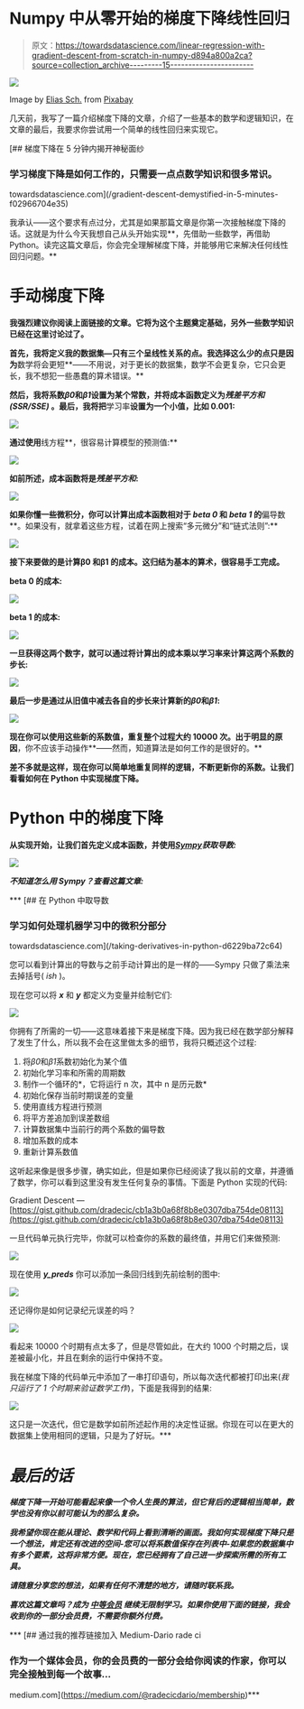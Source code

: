 # Numpy 中从零开始的梯度下降线性回归

> 原文：<https://towardsdatascience.com/linear-regression-with-gradient-descent-from-scratch-in-numpy-d894a800a2ca?source=collection_archive---------15----------------------->

![](img/d1e2000c3a0e530de6bec12a64355a3d.png)

Image by [Elias Sch.](https://pixabay.com/users/EliasSch-3372715/?utm_source=link-attribution&utm_medium=referral&utm_campaign=image&utm_content=2127669) from [Pixabay](https://pixabay.com/?utm_source=link-attribution&utm_medium=referral&utm_campaign=image&utm_content=2127669)

几天前，我写了一篇介绍梯度下降的文章，介绍了一些基本的数学和逻辑知识，在文章的最后，我要求你尝试用一个简单的线性回归来实现它。

[](/gradient-descent-demystified-in-5-minutes-f02966704e35) [## 梯度下降在 5 分钟内揭开神秘面纱

### 学习梯度下降是如何工作的，只需要一点点数学知识和很多常识。

towardsdatascience.com](/gradient-descent-demystified-in-5-minutes-f02966704e35) 

我承认——这个要求有点过分，尤其是如果那篇文章是你第一次接触梯度下降的话。这就是为什么今天我想自己从头开始实现**，先借助一些数学，再借助 Python。读完这篇文章后，你会完全理解梯度下降，并能够用它来解决任何线性回归问题。**

# **手动梯度下降**

**我强烈建议你阅读上面链接的文章。它将为这个主题奠定基础，另外一些数学知识已经在这里讨论过了。**

**首先，我将定义我的数据集—只有三个呈线性关系的点。我选择这么少的点只是因为**数学将会更短**——不用说，对于更长的数据集，数学不会更复杂，它只会更长，我不想犯一些愚蠢的算术错误。**

**然后，我将系数*β0*和*β1*设置为某个常数，并将成本函数定义为*残差平方和(SSR/SSE)* 。最后，我将把**学习率**设置为一个小值，比如 0.001:**

**![](img/04ec02ce3a0ac46256682a534a764073.png)**

**通过使用**线方程**，很容易计算模型的预测值:**

**![](img/92fc042dcbe2feb6ad6e02f7d7426873.png)**

**如前所述，成本函数将是*残差平方和*:**

**![](img/b421378f24649948743b2d769fca883c.png)**

**如果你懂一些微积分，你可以计算出成本函数相对于 *beta 0* 和 *beta 1* 的**偏导数**。如果没有，就拿着这些方程，试着在网上搜索“多元微分”和“链式法则”:**

**![](img/3ad452a77f153a49de4e137c185ee5d0.png)**

**接下来要做的是计算β0 和β1 的成本。这归结为基本的算术，很容易手工完成。**

****beta 0 的成本:****

**![](img/d78fb0f56092fa549edffc8af3d41442.png)**

****beta 1 的成本:****

**![](img/38dfa638941e7077fba50331e019061a.png)**

**一旦获得这两个数字，就可以通过将计算出的成本乘以学习率来计算这两个系数的步长:**

**![](img/6d99c6bdcbd1ad8dcb06bb527090c878.png)**

**最后一步是通过从旧值中减去各自的步长来计算新的*β0*和*β1*:**

**![](img/28087324745317eacd9b7d77ccf30c49.png)**

**现在你可以使用这些新的系数值，重复整个过程大约 10000 次。出于明显的原因**，你不应该手动操作**——然而，知道算法是如何工作的是很好的。**

**差不多就是这样，现在你可以简单地重复同样的逻辑，不断更新你的系数。让我们看看如何在 Python 中实现梯度下降。**

# **Python 中的梯度下降**

**从实现开始，让我们首先定义成本函数，并使用[***Sympy***](https://www.sympy.org/)*获取导数:***

***![](img/3adba8e56858bb9aa9bb97cd32484e5b.png)***

***不知道怎么用 Sympy？查看这篇文章:***

***[](/taking-derivatives-in-python-d6229ba72c64) [## 在 Python 中取导数

### 学习如何处理机器学习中的微积分部分

towardsdatascience.com](/taking-derivatives-in-python-d6229ba72c64) 

您可以看到计算出的导数与之前手动计算出的是一样的——Sympy 只做了乘法来去掉括号( *ish* )。

现在您可以将 ***x*** 和 ***y*** 都定义为变量并绘制它们:

![](img/ce6cab733366437884e43867d2aab124.png)

你拥有了所需的一切——这意味着接下来是梯度下降。因为我已经在数学部分解释了发生了什么，所以我不会在这里做太多的细节，我将只概述这个过程:

1.  将*β0*和*β1*系数初始化为某个值
2.  初始化学习率和所需的周期数
3.  制作一个循环的*，它将运行 n 次，其中 n 是历元数*
4.  初始化保存当前时期误差的变量
5.  使用直线方程进行预测
6.  将平方差追加到误差数组
7.  计算数据集中当前行的两个系数的偏导数
8.  增加系数的成本
9.  重新计算系数值

这听起来像是很多步骤，确实如此，但是如果你已经阅读了我以前的文章，并遵循了数学，你可以看到这里没有发生任何复杂的事情。下面是 Python 实现的代码:

Gradient Descent — [https://gist.github.com/dradecic/cb1a3b0a68f8b8e0307dba754de08113](https://gist.github.com/dradecic/cb1a3b0a68f8b8e0307dba754de08113)

一旦代码单元执行完毕，你就可以检查你的系数的最终值，并用它们来做预测:

![](img/f60290416f01bb8e711e8455bd8e5422.png)

现在使用 ***y_preds*** 你可以添加一条回归线到先前绘制的图中:

![](img/cde2a0635beb61f6f6a09724b3cca9c3.png)

还记得你是如何记录纪元误差的吗？

![](img/7d472ec16ac0f0d62d1f2de2ea26d42f.png)

看起来 10000 个时期有点太多了，但是尽管如此，在大约 1000 个时期之后，误差被最小化，并且在剩余的运行中保持不变。

我在梯度下降的代码单元中添加了一串打印语句，所以每次迭代都被打印出来(*我只运行了 1 个时期来验证数学工作*)，下面是我得到的结果:

![](img/7b89ba50e07331969c8a67c30d9d722e.png)

这只是一次迭代，但它是数学如前所述起作用的决定性证据。你现在可以在更大的数据集上使用相同的逻辑，只是为了好玩。*** 

# ***最后的话***

***梯度下降一开始可能看起来像一个令人生畏的算法，但它背后的逻辑相当简单，数学也没有你以前可能认为的那么复杂。***

***我希望你现在能从理论、数学和代码上看到清晰的画面。我如何实现梯度下降只是一个想法，肯定还有改进的空间-您可以将系数值保存在列表中-如果您的数据集中有多个要素，这将非常方便。现在，您已经拥有了自己进一步探索所需的所有工具。***

***请随意分享您的想法，如果有任何不清楚的地方，请随时联系我。***

****喜欢这篇文章吗？成为* [*中等会员*](https://medium.com/@radecicdario/membership) *继续无限制学习。如果你使用下面的链接，我会收到你的一部分会员费，不需要你额外付费。****

***[](https://medium.com/@radecicdario/membership) [## 通过我的推荐链接加入 Medium-Dario rade ci

### 作为一个媒体会员，你的会员费的一部分会给你阅读的作家，你可以完全接触到每一个故事…

medium.com](https://medium.com/@radecicdario/membership)***